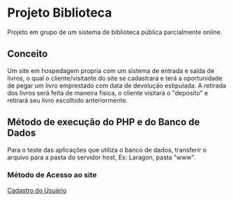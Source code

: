 # Projeto Biblioteca
 Projeto em grupo de um sistema de biblioteca pública parcialmente online.

## Conceito
 Um site em hospedagem propria com um sistema de entrada e saída de livros, o qual o cliente/visitante do site se cadastrará e terá a oportunidade de pegar um livro emprestado com data de devolução estipulada. A retirada dos livros será feita de maneira fisica, o cliente visitará o "deposito" e retirará seu livro escolhido anteriormente. 

## Método de execução do PHP e do Banco de Dados
 Para o teste das aplicações que utiliza o banco de dados, transferir o arquivo para a pasta do servidor host, Ex: Laragon, pasta "www".

### Método de Acesso ao site
 [Cadastro do Usuário](https://iserafimn.github.io/Projeto_Biblioteca/site_biblioteca/usuario_cadastro.html)